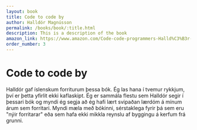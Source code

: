 ```yaml
---
layout: book
title: Code to code by
author: Halldór Magnússon
permalink: /books/book/:title.html
description: This is a description of the book
amazon_link: https://www.amazon.com/Code-code-programmers-Halld%C3%B3r-Magn%C3%BAsson-ebook/dp/B082LWS6R6/ref=sr_1_1?keywords=Halld%C3%B3r+magn%C3%BAsson&qid=1580563917&sr=8-1
order_number: 3
---
```


# Code to code by

Halldór gaf íslenskum forriturum þessa bók. Ég las hana í tvemur rykkjum, því er þetta yfirlit ekki kaflaskipt. Ég er sammála flestu sem Halldór segir í þessari bók og myndi ég segja að ég hafi lært svipaðan lærdóm á mínum árum sem forritari. Myndi mæla með bókinni, sérstaklega fyrir þá sem eru "nýir forritarar" eða sem hafa ekki mikkla reynslu af byggingu á kerfum frá grunni. 
